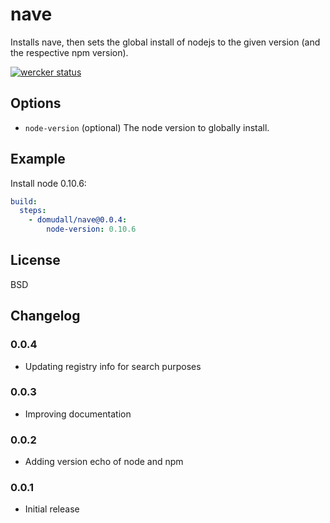 # nave

Installs nave, then sets the global install of nodejs to the given version (and the respective npm version).

[![wercker status](https://app.wercker.com/status/9c3905a0a14be38a75d857e1f7ffdeda/m "wercker status")](https://app.wercker.com/project/bykey/9c3905a0a14be38a75d857e1f7ffdeda)

## Options

* `node-version` (optional) The node version to globally install.

## Example

Install node 0.10.6:

``` yaml
build:
  steps:
    - domudall/nave@0.0.4:
        node-version: 0.10.6
```

## License

BSD

## Changelog

### 0.0.4

- Updating registry info for search purposes

### 0.0.3

- Improving documentation

### 0.0.2

- Adding version echo of node and npm

### 0.0.1

- Initial release
